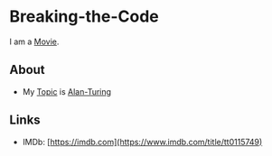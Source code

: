 # Breaking-the-Code

I am a [Movie](200300000.md).

## About

- My [Topic](600051.md) is [Alan-Turing](70000010.md)

## Links

- IMDb: [https://imdb.com](https://www.imdb.com/title/tt0115749)
